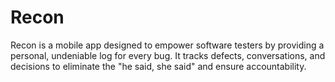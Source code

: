 # Recon
Recon is a mobile app designed to empower software testers by providing a personal, undeniable log for every bug. It tracks defects, conversations, and decisions to eliminate the "he said, she said" and ensure accountability.
